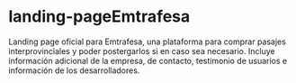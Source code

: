 # landing-pageEmtrafesa
Landing page oficial para Emtrafesa,  una plataforma para comprar pasajes interprovinciales y poder postergarlos si en caso sea necesario. Incluye información adicional de la empresa, de contacto, testimonio de usuarios e información de los desarrolladores.
